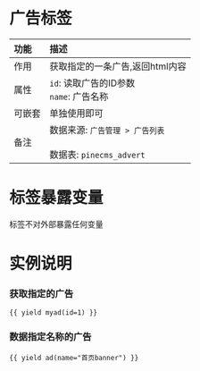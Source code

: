 # 广告标签
|功能| 描述|
| :------------- |:-------------|
| 作用      | 获取指定的一条广告,返回html内容 |
| 属性      | `id`: 读取广告的ID参数 <br/> `name`: 广告名称   |  
| 可嵌套 | 单独使用即可  |
| 备注 | 数据来源: `广告管理 > 广告列表`<br/> <br/> 数据表: `pinecms_advert`   |   

# 标签暴露变量
标签不对外部暴露任何变量

# 实例说明 

### 获取指定的广告
```jettemplatelanguage
{{ yield myad(id=1) }}
```

### 数据指定名称的广告
```jettemplatelanguage
{{ yield ad(name="首页banner") }}
```
